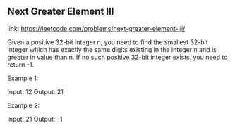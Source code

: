 ## Next Greater Element III 
link: <https://leetcode.com/problems/next-greater-element-iii/>

Given a positive 32-bit integer n, you need to find the smallest 32-bit integer which has exactly the same digits existing in the integer n and is greater in value than n. If no such positive 32-bit integer exists, you need to return -1.

Example 1:

Input: 12
Output: 21



Example 2:

Input: 21
Output: -1

